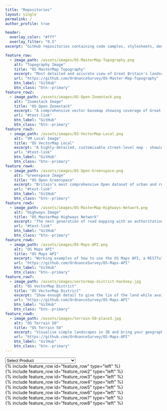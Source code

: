 ```yaml
---
title: "Repositories"
layout: single
permalink: /
author_profile: true

header:
  overlay_color: "#fff"
  overlay_filter: "0.5"
excerpt: "GitHub repositories containing code samples, stylesheets, demos and more for our major products."

feature_row:
  - image_path: /assets/images/OS-MasterMap-Topography.png
    alt: "Topography Image"
    title: "OS MasterMap Topography"
    excerpt: "Most detailed and accurate view of Great Britain's landscape – from roads to fields, to buildings and trees and more."
    url: "https://github.com/OrdnanceSurvey/OS-Master-Map-Topography"
    btn_label: "GitHub" 
    btn_class: "btn--primary" 
feature_row2:
  - image_path: /assets/images/OS-Open-Zoomstack.png
    alt: "Zoomstack Image"
    title: "OS Open Zoomstack"
    excerpt: "A comprehensive vector basemap showing coverage of Great Britain from a national level, right down to street detail."
    url: "#test-link"
    btn_label: "GitHub"
    btn_class: "btn--primary"
feature_row3:
  - image_path: /assets/images/OS-VectorMap-Local.png
    alt: "VM Local Image"
    title: "OS VectorMap Local"
    excerpt: "A highly-detailed, customisable street-level map - showing fences, building outlines, paths and street names."
    url: "#test-link"
    btn_label: "GitHub"
    btn_class: "btn--primary"
feature_row4:
  - image_path: /assets/images/OS-Open-Greenspace.png
    alt: "Greenspace Image"
    title: "OS Open Greenspace"
    excerpt: "Britain’s most comprehensive Open dataset of urban and rural greenspaces."
    url: "#test-link"
    btn_label: "GitHub"
    btn_class: "btn--primary"
feature_row5:
  - image_path: /assets/images/OS-MasterMap-Highways-Network.png
    alt: "Highways Image"
    title: "OS MasterMap Highways Network"
    excerpt: "The next generation of road mapping with an authoritative single view of the whole road network."
    url: "#test-link"
    btn_label: "GitHub"
    btn_class: "btn--primary"
feature_row6:
  - image_path: /assets/images/OS-Maps-API.png
    alt: "OS Maps API"
    title: "OS Maps API"
    excerpt: "Working examples of how to use the OS Maps API, a RESTful API based on the OS datasets."
    url: "https://github.com/OrdnanceSurvey/OS-Maps-API"
    btn_label: "GitHub"
    btn_class: "btn--primary"    
feature_row7:
  - image_path: /assets/images/vectormap-district-hackney.jpg
    alt: "OS VectorMap District"
    title: "OS VectorMap District"
    excerpt: "Show enough detail to give the lie of the land while avoiding overwhelming detail with this customisable map."
    url: "https://github.com/OrdnanceSurvey/OS-Maps-API"
    btn_label: "GitHub"
    btn_class: "btn--primary"    
feature_row8:
  - image_path: /assets/images/terrain-50-place3.jpg
    alt: "OS Terrain 50"
    title: "OS Terrain 50"
    excerpt: "Visualise simple landscapes in 3D and bring your geographic analysis to life."
    url: "https://github.com/OrdnanceSurvey/OS-Maps-API"
    btn_label: "GitHub"
    btn_class: "btn--primary"    
---
```


<select id="select-anchor" onChange="window.location.hash=this.value" class="Product">
		<option value="">Select Product</option>
		<option value="fr_1">OS MasterMap Topography</option>
	 	<option value="fr_3">OS VectorMap Local</option>
		<option value="fr_2">OS Open Zoomstack</option>
		<option value="fr_4">OS Open Greenspace</option>
	 	<option value="fr_5">OS MasterMap Highways Network</option>
		<option value="fr_6">OS Maps API</option>
		<option value="fr_7">OS VectorMap District</option>
		<option value="fr_8">OS Terrain 50</option>
</select>
	

	
<div id="fr_1"></div>{% include feature_row id="feature_row" type="left" %}
<div id="fr_2"></div>{% include feature_row id="feature_row2" type="left" %}
<div id="fr_3"></div>{% include feature_row id="feature_row3" type="left" %}
<div id="fr_4"></div>{% include feature_row id="feature_row4" type="left" %}
<div id="fr_5"></div>{% include feature_row id="feature_row5" type="left" %}
<div id="fr_6"></div>{% include feature_row id="feature_row6" type="left" %}
<div id="fr_7"></div>{% include feature_row id="feature_row7" type="left" %}
<div id="fr_8"></div>{% include feature_row id="feature_row8" type="left" %}
